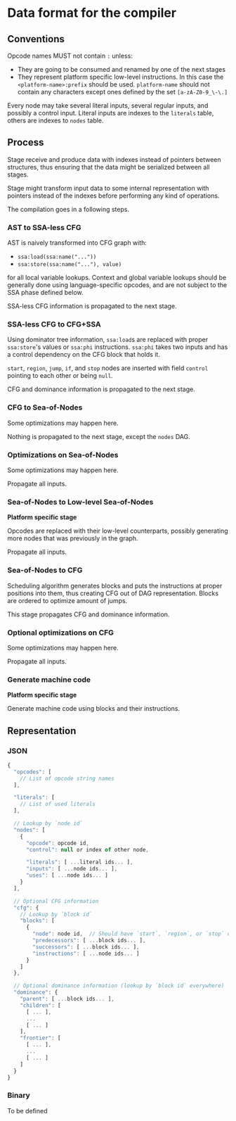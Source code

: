 # Data format for the compiler

## Conventions

Opcode names MUST not contain `:` unless:

* They are going to be consumed and renamed by one of the next stages
* They represent platform specific low-level instructions. In this case the
  `<platform-name>:prefix` should be used. `platform-name` should not contain
  any characters except ones defined by the set `[a-zA-Z0-9_\-\.]`

Every node may take several literal inputs, several regular inputs, and
possibly a control input. Literal inputs are indexes to the `literals` table,
others are indexes to `nodes` table.

## Process

Stage receive and produce data with indexes instead of pointers between
structures, thus ensuring that the data might be serialized between all stages.

Stage might transform input data to some internal representation with pointers
instead of the indexes before performing any kind of operations.

The compilation goes in a following steps.

### AST to SSA-less CFG

AST is naively transformed into CFG graph with:

* `ssa:load(ssa:name("..."))`
* `ssa:store(ssa:name("..."), value)`

for all local variable lookups. Context and global variable lookups should be
generally done using language-specific opcodes, and are not subject to the SSA
phase defined below.

SSA-less CFG information is propagated to the next stage.

### SSA-less CFG to CFG+SSA

Using dominator tree information, `ssa:load`s are replaced with proper
`ssa:store`'s values or `ssa:phi` instructions. `ssa:phi` takes two inputs and
has a control dependency on the CFG block that holds it.

`start`, `region`, `jump`, `if`, and `stop` nodes are inserted with field
`control` pointing to each other or being `null`.

CFG and dominance information is propagated to the next stage.

### CFG to Sea-of-Nodes

Some optimizations may happen here.

Nothing is propagated to the next stage, except the `nodes` DAG.

### Optimizations on Sea-of-Nodes

Some optimizations may happen here.

Propagate all inputs.

### Sea-of-Nodes to Low-level Sea-of-Nodes

**Platform specific stage**

Opcodes are replaced with their low-level counterparts, possibly generating more
nodes that was previously in the graph.

Propagate all inputs.

### Sea-of-Nodes to CFG

Scheduling algorithm generates blocks and puts the instructions at proper
positions into them, thus creating CFG out of DAG representation. Blocks are
ordered to optimize amount of jumps.

This stage propagates CFG and dominance information.

### Optional optimizations on CFG

Some optimizations may happen here.

Propagate all inputs.

### Generate machine code

**Platform specific stage**

Generate machine code using blocks and their instructions.

## Representation

### JSON

```js
{
  "opcodes": [
    // List of opcode string names
  ],

  "literals": [
    // List of used literals
  ],

  // Lookup by `node id`
  "nodes": [
    {
      "opcode": opcode id,
      "control": null or index of other node,

      "literals": [ ...literal ids... ],
      "inputs": [ ...node ids... ],
      "uses": [ ...node ids... ]
    }
  ],

  // Optional CFG information
  "cfg": {
    // Lookup by `block id`
    "blocks": [
      {
        "node": node id,  // Should have `start`, `region`, or `stop` opcode
        "predecessors": [ ...block ids... ],
        "successors": [ ...block ids... ],
        "instructions": [ ...node ids... ]
      }
    ]
  },

  // Optional dominance information (lookup by `block id` everywhere)
  "dominance": {
    "parent": [ ...block ids... ],
    "children": [
      [ ... ],
      ...
      [ ... ]
    ],
    "frontier": [
      [ ... ],
      ...
      [ ... ]
    ]
  }
}
```

### Binary

To be defined
